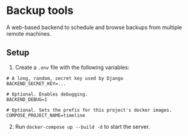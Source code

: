 # Backup tools

A web-based backend to schedule and browse backups from multiple remote machines.

## Setup

1. Create a `.env` file with the following variables:
```
# A long, random, secret key used by Django
BACKEND_SECRET_KEY=...

# Optional. Enables debugging.
BACKEND_DEBUG=1

# Optional. Sets the prefix for this project's docker images.
COMPOSE_PROJECT_NAME=timeline
```

2. Run `docker-compose up --build -d` to start the server.